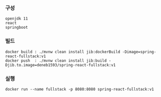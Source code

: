 ### 구성
    openjdk 11
    react
    springboot
    
### 빌드
    docker build : ./mvnw clean install jib:dockerBuild -Dimage=spring-react-fullstack:v1
    docker push  : ./mvnw clean install jib:build -Djib.to.image=deneb1593/spring-react-fullstack:v1

### 실행
    docker run --name fullstack -p 8080:8080 spring-react-fullstack:v1